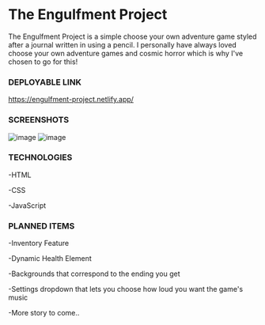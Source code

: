 # The Engulfment Project
  The Engulfment Project is a simple choose your own adventure game styled after a journal written in using a pencil. I personally have always loved choose your own adventure games and cosmic horror which is why I've chosen to go for this!

### DEPLOYABLE LINK
  https://engulfment-project.netlify.app/

### SCREENSHOTS
  ![image](https://user-images.githubusercontent.com/109769220/190425394-716be074-6b99-4d51-a3c6-07dec5a77e63.png)
  ![image](https://user-images.githubusercontent.com/109769220/190425549-11288524-be87-4467-9be4-aeed4ee4443a.png)


### TECHNOLOGIES
  -HTML

  -CSS

  -JavaScript

### PLANNED ITEMS
  -Inventory Feature
  
  -Dynamic Health Element

  -Backgrounds that correspond to the ending you get

  -Settings dropdown that lets you choose how loud you want the game's music

  -More story to come..
